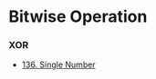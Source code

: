 # Bitwise Operation


### XOR

- [136. Single Number](../src/main/java/leetcode/LC_136_SingleNumber.java)


